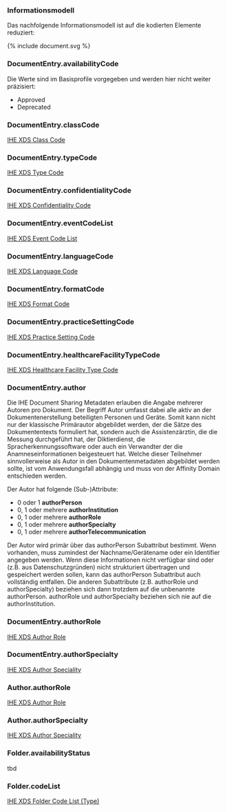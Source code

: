 ### Informationsmodell

Das nachfolgende Informationsmodell ist auf die kodierten Elemente reduziert:

<div width="500px">
{% include document.svg %}
</div>

### DocumentEntry.availabilityCode

Die Werte sind im Basisprofile vorgegeben und werden hier nicht weiter präzisiert:

* Approved
* Deprecated

### DocumentEntry.classCode

[IHE XDS Class Code](ValueSet-IHEXDSclassCode.html)

### DocumentEntry.typeCode

[IHE XDS Type Code](ValueSet-IHEXDStypeCode.html)

### DocumentEntry.confidentialityCode

[IHE XDS Confidentiality Code](ValueSet-IHEXDSconfidentialityCode.html)

### DocumentEntry.eventCodeList

[IHE XDS Event Code List](ValueSet-IHEXDSeventCodeList.html)

### DocumentEntry.languageCode

[IHE XDS Language Code](ValueSet-IHEXDSlanguageCode.html)

### DocumentEntry.formatCode

[IHE XDS Format Code](ValueSet-IHEXDSformatCode.html)

### DocumentEntry.practiceSettingCode

[IHE XDS Practice Setting Code](ValueSet-IHEXDSpracticeSettingCode.html)

### DocumentEntry.healthcareFacilityTypeCode

[IHE XDS Healthcare Facility Type Code](ValueSet-IHEXDShealthcareFacilityType.html)

### DocumentEntry.author

Die IHE Document Sharing Metadaten erlauben die Angabe mehrerer Autoren pro Dokument. 
Der Begriff Autor umfasst dabei alle aktiv an der Dokumentenerstellung beteiligten Personen und Geräte. 
Somit kann nicht nur der klassische Primärautor abgebildet werden, der die Sätze des Dokumententexts formuliert hat, 
sondern auch die Assistenzärztin, die die Messung durchgeführt hat, der Diktierdienst, 
die Spracherkennungssoftware oder auch ein Verwandter der die Anamneseinformationen beigesteuert hat. 
Welche dieser Teilnehmer sinnvollerweise als Autor in den Dokumentenmetadaten abgebildet werden sollte, 
ist vom Anwendungsfall abhängig und muss von der Affinity Domain entschieden werden.

Der Autor hat folgende (Sub-)Attribute:

* 0 oder 1 **authorPerson**
* 0, 1 oder mehrere **authorInstitution**
* 0, 1 oder mehrere **authorRole**
* 0, 1 oder mehrere **authorSpecialty**
* 0, 1 oder mehrere **authorTelecommunication**

Der Autor wird primär über das authorPerson Subattribut bestimmt. 
Wenn vorhanden, muss zumindest der Nachname/Gerätename oder ein Identifier angegeben werden. 
Wenn diese Informationen nicht verfügbar sind oder (z.B. aus Datenschutzgründen) nicht strukturiert übertragen und gespeichert werden sollen, 
kann das authorPerson Subattribut auch vollständig entfallen. Die anderen Subattribute (z.B. authorRole und authorSpecialty) 
beziehen sich dann trotzdem auf die unbenannte authorPerson. authorRole und authorSpecialty beziehen sich nie auf die authorInstitution.

### DocumentEntry.authorRole

[IHE XDS Author Role](ValueSet-IHEXDSauthorRole.html)

### DocumentEntry.authorSpecialty

[IHE XDS Author Speciality](ValueSet-IHEXDSauthorSpeciality.html)

### Author.authorRole

[IHE XDS Author Role](ValueSet-IHEXDSauthorRole.html)

### Author.authorSpecialty

[IHE XDS Author Speciality](ValueSet-IHEXDSauthorSpeciality.html)

### Folder.availabilityStatus

tbd

### Folder.codeList

[IHE XDS Folder Code List (Type)](ValueSet-IHEXDSfolderCodeList.html)


